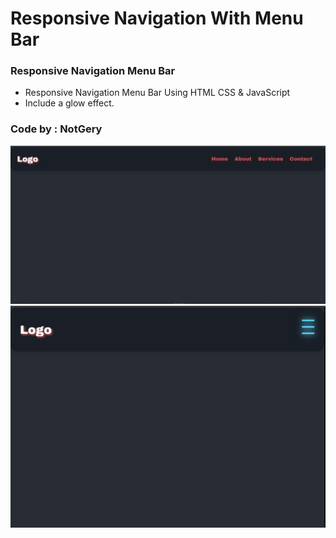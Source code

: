 # Responsive Navigation With Menu Bar
### Responsive Navigation Menu Bar

- Responsive Navigation Menu Bar Using HTML CSS & JavaScript
- Include a glow effect.

### Code by : NotGery
![preview img](/preview-1.png)
![preview img](/preview-2.png)
